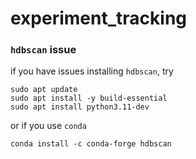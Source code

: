 # experiment_tracking


### `hdbscan` issue
   if you have issues installing `hdbscan`, try
   ```shell
   sudo apt update
   sudo apt install -y build-essential
   sudo apt install python3.11-dev
   ```
   or if you use `conda`
   ```shell
   conda install -c conda-forge hdbscan
   ```

